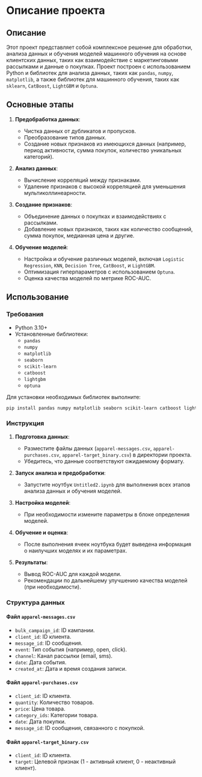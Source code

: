 # Описание проекта

## Описание
Этот проект представляет собой комплексное решение для обработки, анализа данных и обучения моделей машинного обучения на основе клиентских данных, таких как взаимодействие с маркетинговыми рассылками и данные о покупках. Проект построен с использованием Python и библиотек для анализа данных, таких как `pandas`, `numpy`, `matplotlib`, а также библиотек для машинного обучения, таких как `sklearn`, `CatBoost`, `LightGBM` и `Optuna`.

## Основные этапы
1. **Предобработка данных**:
    - Чистка данных от дубликатов и пропусков.
    - Преобразование типов данных.
    - Создание новых признаков из имеющихся данных (например, период активности, сумма покупок, количество уникальных категорий).

2. **Анализ данных**:
    - Вычисление корреляций между признаками.
    - Удаление признаков с высокой корреляцией для уменьшения мультиколлинеарности.

3. **Создание признаков**:
    - Объединение данных о покупках и взаимодействиях с рассылками.
    - Добавление новых признаков, таких как количество сообщений, сумма покупок, медианная цена и другие.

4. **Обучение моделей**:
    - Настройка и обучение различных моделей, включая `Logistic Regression`, `KNN`, `Decision Tree`, `CatBoost`, и `LightGBM`.
    - Оптимизация гиперпараметров с использованием `Optuna`.
    - Оценка качества моделей по метрике ROC-AUC.

## Использование

### Требования
- Python 3.10+
- Установленные библиотеки:
    - `pandas`
    - `numpy`
    - `matplotlib`
    - `seaborn`
    - `scikit-learn`
    - `catboost`
    - `lightgbm`
    - `optuna`

Для установки необходимых библиотек выполните:
```bash
pip install pandas numpy matplotlib seaborn scikit-learn catboost lightgbm optuna
```

### Инструкция

1. **Подготовка данных**:
    - Разместите файлы данных (`apparel-messages.csv`, `apparel-purchases.csv`, `apparel-target_binary.csv`) в директории проекта.
    - Убедитесь, что данные соответствуют ожидаемому формату.

2. **Запуск анализа и предобработки**:
    - Запустите ноутбук `Untitled2.ipynb` для выполнения всех этапов анализа данных и обучения моделей.

3. **Настройка моделей**:
    - При необходимости измените параметры в блоке определения моделей.

4. **Обучение и оценка**:
    - После выполнения ячеек ноутбука будет выведена информация о наилучших моделях и их параметрах.

5. **Результаты**:
    - Вывод ROC-AUC для каждой модели.
    - Рекомендации по дальнейшему улучшению качества моделей (при необходимости).

### Структура данных

#### Файл `apparel-messages.csv`
- `bulk_campaign_id`: ID кампании.
- `client_id`: ID клиента.
- `message_id`: ID сообщения.
- `event`: Тип события (например, open, click).
- `channel`: Канал рассылки (email, sms).
- `date`: Дата события.
- `created_at`: Дата и время создания записи.

#### Файл `apparel-purchases.csv`
- `client_id`: ID клиента.
- `quantity`: Количество товаров.
- `price`: Цена товара.
- `category_ids`: Категории товара.
- `date`: Дата покупки.
- `message_id`: ID сообщения, связанного с покупкой.

#### Файл `apparel-target_binary.csv`
- `client_id`: ID клиента.
- `target`: Целевой признак (1 - активный клиент, 0 - неактивный клиент).


